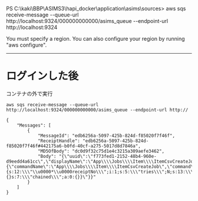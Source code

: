PS C:\kaki\BBP\ASIMS3\hapi_docker\application\asims\sources> aws sqs receive-message --queue-url http://localhost:9324/000000000000/asims_queue --endpoint-url http://localhost:9324

You must specify a region. You can also configure your region by running "aws configure".


_____________________________________________________________________________________________
# ログインした後
コンテナの外で実行
```
aws sqs receive-message --queue-url http://localhost:9324/000000000000/asims_queue --endpoint-url http://
```


```
{ 
    "Messages": [
        {
            "MessageId": "edb6256a-5097-425b-824d-f85020f7f46f",
            "ReceiptHandle": "edb6256a-5097-425b-824d-f85020f7f46f#442175a6-b0fd-40cf-a275-5017d8d7846a",
            "MD5OfBody": "dc0d9f32c75d1e4c3215a309aefe3462",
            "Body": "{\"uuid\":\"f773fed1-2152-48b4-960e-d9eedd4a61cc\",\"displayName\":\"App\\\\Jobs\\\\Item\\\\ItemCsvCreateJob\",\"job\":\"Illuminate\\\\Queue\\\\CallQueuedHandler@call\",\"maxTries\":null,\"maxExceptions\":3,\"backoff\":\"30\",\"timeout\":null,\"retryUntil\":null,\"data\":{\"commandName\":\"App\\\\Jobs\\\\Item\\\\ItemCsvCreateJob\",\"command\":\"O:30:\\\"App\\\\Jobs\\\\Item\\\\ItemCsvCreateJob\\\":13:{s:12:\\\"\\u0000*\\u0000receiptNo\\\";i:1;s:5:\\\"tries\\\";N;s:13:\\\"maxExceptions\\\";i:3;s:7:\\\"backoff\\\";i:30;s:3:\\\"job\\\";N;s:10:\\\"connection\\\";N;s:5:\\\"queue\\\";N;s:15:\\\"chainConnection\\\";N;s:10:\\\"chainQueue\\\";N;s:19:\\\"chainCatchCallbacks\\\";N;s:5:\\\"delay\\\";N;s:10:\\\"middleware\\\";a:0:{}s:7:\\\"chained\\\";a:0:{}}\"}}"
        }
    ]
}
```

